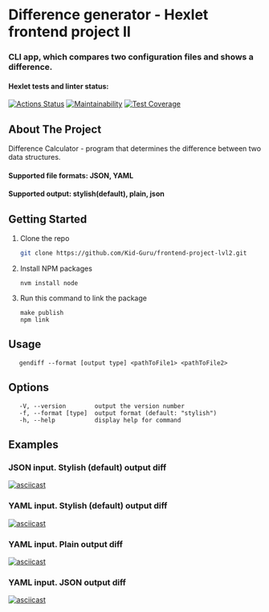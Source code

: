 # Difference generator - Hexlet frontend project II
### CLI app, which compares two configuration files and shows a difference.

#### Hexlet tests and linter status:
[![Actions Status](https://github.com/Kid-Guru/frontend-project-lvl2/workflows/hexlet-check/badge.svg)](https://github.com/Kid-Guru/frontend-project-lvl2/actions)
[![Maintainability](https://api.codeclimate.com/v1/badges/a99a88d28ad37a79dbf6/maintainability)](https://codeclimate.com/github/Kid-Guru/frontend-project-lvl2/maintainability)
[![Test Coverage](https://api.codeclimate.com/v1/badges/7bbe345cc3eec6be50d6/test_coverage)](https://codeclimate.com/github/Kid-Guru/frontend-project-lvl2/test_coverage)

## About The Project
Difference Calculator - program that determines the difference between two data structures.

#### Supported file formats: JSON, YAML
#### Supported output: stylish(default), plain, json

## Getting Started
1. Clone the repo
   ```sh
   git clone https://github.com/Kid-Guru/frontend-project-lvl2.git
   ```
2. Install NPM packages
   ```
   nvm install node
   ```
3. Run this command to link the package
   ```
   make publish
   npm link
   ```

## Usage
```
   gendiff --format [output type] <pathToFile1> <pathToFile2>
```
## Options
```
   -V, --version        output the version number
   -f, --format [type]  output format (default: "stylish")
   -h, --help           display help for command
```
## Examples
### JSON input. Stylish (default) output diff
[![asciicast](https://asciinema.org/a/388917.svg)](https://asciinema.org/a/388917)
### YAML input. Stylish (default) output diff
[![asciicast](https://asciinema.org/a/388919.svg)](https://asciinema.org/a/388919)
### YAML input. Plain output diff
[![asciicast](https://asciinema.org/a/388920.svg)](https://asciinema.org/a/388920)
### YAML input. JSON output diff
[![asciicast](https://asciinema.org/a/388921.svg)](https://asciinema.org/a/388921)